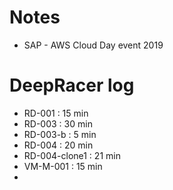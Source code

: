 # Notes
* SAP - AWS Cloud Day event 2019
# DeepRacer log
* RD-001 : 15 min
* RD-003 : 30 min
* RD-003-b : 5 min
* RD-004 : 20 min
* RD-004-clone1 : 21 min
* VM-M-001 : 15 min
* 
